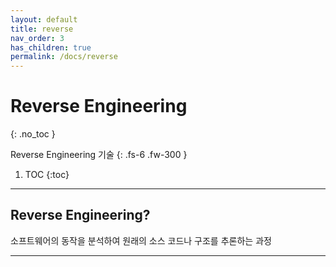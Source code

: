 ```yaml
---
layout: default
title: reverse
nav_order: 3
has_children: true
permalink: /docs/reverse
---
```


# Reverse Engineering
{: .no_toc }

Reverse Engineering 기술
{: .fs-6 .fw-300 }

1. TOC
{:toc}
---

## Reverse Engineering?
소프트웨어의 동작을 분석하여 원래의 소스 코드나 구조를 추론하는 과정


---
